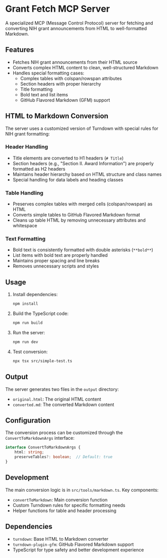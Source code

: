 # Grant Fetch MCP Server

A specialized MCP (Message Control Protocol) server for fetching and converting NIH grant announcements from HTML to well-formatted Markdown.

## Features

- Fetches NIH grant announcements from their HTML source
- Converts complex HTML content to clean, well-structured Markdown
- Handles special formatting cases:
  - Complex tables with colspan/rowspan attributes
  - Section headers with proper hierarchy
  - Title formatting
  - Bold text and list items
  - GitHub Flavored Markdown (GFM) support

## HTML to Markdown Conversion

The server uses a customized version of Turndown with special rules for NIH grant formatting:

### Header Handling
- Title elements are converted to H1 headers (`# Title`)
- Section headers (e.g., "Section II. Award Information") are properly formatted as H2 headers
- Maintains header hierarchy based on HTML structure and class names
- Special handling for data labels and heading classes

### Table Handling
- Preserves complex tables with merged cells (colspan/rowspan) as HTML
- Converts simple tables to GitHub Flavored Markdown format
- Cleans up table HTML by removing unnecessary attributes and whitespace

### Text Formatting
- Bold text is consistently formatted with double asterisks (`**bold**`)
- List items with bold text are properly handled
- Maintains proper spacing and line breaks
- Removes unnecessary scripts and styles

## Usage

1. Install dependencies:
   ```bash
   npm install
   ```

2. Build the TypeScript code:
   ```bash
   npm run build
   ```

3. Run the server:
   ```bash
   npm run dev
   ```

4. Test conversion:
   ```bash
   npx tsx src/simple-test.ts
   ```

## Output

The server generates two files in the `output` directory:
- `original.html`: The original HTML content
- `converted.md`: The converted Markdown content

## Configuration

The conversion process can be customized through the `ConvertToMarkdownArgs` interface:
```typescript
interface ConvertToMarkdownArgs {
    html: string;
    preserveTables?: boolean;  // Default: true
}
```

## Development

The main conversion logic is in `src/tools/markdown.ts`. Key components:
- `convertToMarkdown`: Main conversion function
- Custom Turndown rules for specific formatting needs
- Helper functions for table and header processing

## Dependencies

- `turndown`: Base HTML to Markdown converter
- `turndown-plugin-gfm`: GitHub Flavored Markdown support
- TypeScript for type safety and better development experience 